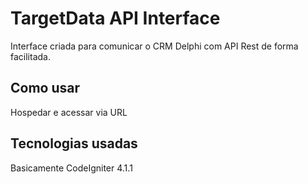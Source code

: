 # TargetData API Interface

Interface criada para comunicar o CRM Delphi com API Rest de forma facilitada.

## Como usar
Hospedar e acessar via URL

## Tecnologias usadas
Basicamente CodeIgniter 4.1.1 
